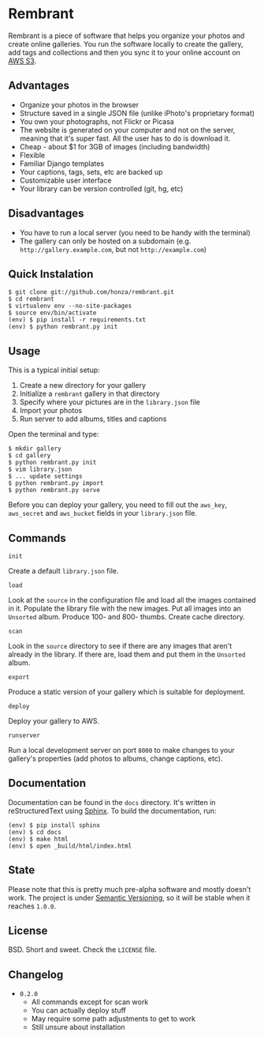 Rembrant
========

Rembrant is a piece of software that helps you organize your photos and create
online galleries. You run the software locally to create the gallery, add tags
and collections and then you sync it to your online account on [AWS S3][1].

Advantages
----------

* Organize your photos in the browser
* Structure saved in a single JSON file (unlike iPhoto's proprietary format)
* You own your photographs, not Flickr or Picasa
* The website is generated on your computer and not on the server, meaning that
  it's super fast. All the user has to do is download it.
* Cheap - about $1 for 3GB of images (including bandwidth)
* Flexible
* Familiar Django templates
* Your captions, tags, sets, etc are backed up
* Customizable user interface
* Your library can be version controlled (git, hg, etc)

Disadvantages
-------------

* You have to run a local server (you need to be handy with the terminal)
* The gallery can only be hosted on a subdomain (e.g.
  `http://gallery.example.com`, but not `http://example.com`)


Quick Instalation
-----------

    $ git clone git://github.com/honza/rembrant.git
    $ cd rembrant
    $ virtualenv env --no-site-packages
    $ source env/bin/activate
    (env) $ pip install -r requirements.txt
    (env) $ python rembrant.py init


Usage
-----

This is a typical initial setup:

1. Create a new directory for your gallery
2. Initialize a `rembrant` gallery in that directory
3. Specify where your pictures are in the `library.json` file
4. Import your photos
5. Run server to add albums, titles and captions


Open the terminal and type:

    $ mkdir gallery
    $ cd gallery
    $ python rembrant.py init
    $ vim library.json
    $ ... update settings
    $ python rembrant.py import
    $ python rembrant.py serve

Before you can deploy your gallery, you need to fill out the `aws_key`,
`aws_secret` and `aws_bucket` fields in your `library.json` file.

Commands
--------

`init`

Create a default `library.json` file. 

`load`

Look at the `source` in the configuration file and load all the images
contained in it. Populate the library file with the new images. Put all images
into an `Unsorted` album. Produce 100- and 800- thumbs. Create cache directory.

`scan`

Look in the `source` directory to see if there are any images that aren't
already in the library. If there are, load them and put them in the `Unsorted`
album.

`export`

Produce a static version of your gallery which is suitable for deployment.

`deploy`

Deploy your gallery to AWS.

`runserver`

Run a local development server on port `8000` to make changes to your gallery's
properties (add photos to albums, change captions, etc).

Documentation
-------------

Documentation can be found in the `docs` directory. It's written in
reStructuredText using [Sphinx][2]. To build the documentation, run:

    (env) $ pip install sphinx
    (env) $ cd docs
    (env) $ make html
    (env) $ open _build/html/index.html


State
-----

Please note that this is pretty much pre-alpha software and mostly doesn't
work. The project is under [Semantic Versioning][3], so it will be stable when
it reaches `1.0.0`.


License
-------

BSD. Short and sweet. Check the `LICENSE` file.

Changelog
---------

* `0.2.0`
    * All commands except for scan work
    * You can actually deploy stuff
    * May require some path adjustments to get to work
    * Still unsure about installation

[1]: http://aws.amazon.com/s3/
[2]: http://sphinx.pocoo.org/index.html
[3]: http://semver.org/
